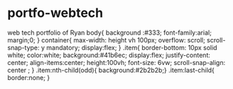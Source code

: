 # portfo-webtech
web tech portfolio of Ryan
body{
    background :#333;
    font-family:arial;
    margin;0;
    }
    container{
    max-width: height vh 100px;
    overflow: scroll;
    scroll-snap-type: y mandatory;
    display:flex;
    }
    .item{
    border-bottom: 10px solid white;
    color:white;
    background:#41b6ec;
    display:flex;
    justify-content: center;
    align-items:center;
    height:100vh;
    font-size: 6vw;
    scroll-snap-align: center ;
    }
    .item:nth-child(odd){
    background:#2b2b2b;}
    .item:last-child{
        border:none;
        }
